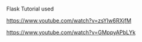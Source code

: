 Flask Tutorial used

https://www.youtube.com/watch?v=zsYIw6RXjfM



https://www.youtube.com/watch?v=GMppyAPbLYk
